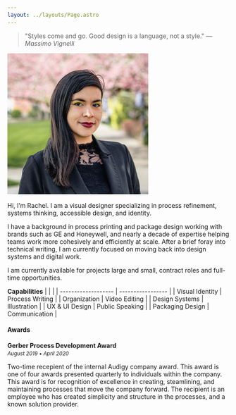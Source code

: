 ```yaml
---
layout: ../layouts/Page.astro
---
```


<div class="split"><div>

> "Styles come and go. Good design is a language, not a style." <cite> — Massimo Vignelli </cite>

</div><div style="width: 100%; max-width: 320px; aspect-ratio: 1/1;">

![](../assets/Headshot-RT_2020.jpg)

</div></div>

Hi, I’m Rachel. I am a visual designer specializing in process refinement, systems thinking, accessible design, and identity.

I have a background in process printing and package design working with brands such as GE and Honeywell, and nearly a decade of expertise helping teams work more cohesively and efficiently at scale. After a brief foray into technical writing, I am currently focused on moving back into design systems and digital work.

I am currently available for projects large and small, contract roles and full-time opportunities.

**Capabilities**
| | |
| ------------------- | ----------------- |
| Visual Identity | Process Writing |
| Organization | Video Editing |
| Design Systems | Illustration |
| UX & UI Design | Public Speaking |
| Packaging Design | Communication |

#### Awards

**Gerber Process Development Award**  
<small>_August 2019_ • _April 2020_</small>

Two-time recepient of the internal Audigy company award. This award is one of four awards presented quarterly to individuals within the company. This award is for recognition of excellence in creating, steamlining, and maintaining processes that move the company forward. The recipient is an employee who has created simplicity and structure in the processes, and a known solution provider.
